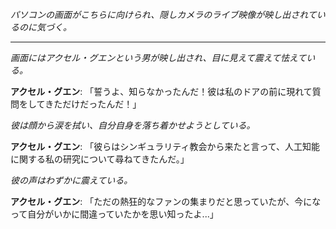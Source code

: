 _パソコンの画面がこちらに向けられ、隠しカメラのライブ映像が映し出されているのに気づく。_

---

_画面にはアクセル・グエンという男が映し出され、目に見えて震えて怯えている。_

**アクセル・グエン**: 「誓うよ、知らなかったんだ！彼は私のドアの前に現れて質問をしてきただけだったんだ！」

_彼は顔から涙を拭い、自分自身を落ち着かせようとしている。_

**アクセル・グエン**: 「彼らはシンギュラリティ教会から来たと言って、人工知能に関する私の研究について尋ねてきたんだ。」

_彼の声はわずかに震えている。_

**アクセル・グエン**: 「ただの熱狂的なファンの集まりだと思っていたが、今になって自分がいかに間違っていたかを思い知ったよ...」
